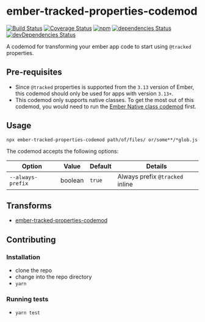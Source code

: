 # ember-tracked-properties-codemod

[![Build Status](https://travis-ci.com/suchitadoshi1987/ember-tracked-properties-codemod.svg?branch=master)](https://travis-ci.com/suchitadoshi1987/ember-tracked-properties-codemod)
[![Coverage Status](https://coveralls.io/repos/github/ember-codemods/ember-tracked-properties-codemod/badge.svg?branch=master)](https://coveralls.io/github/ember-codemods/ember-tracked-properties-codemod?branch=master)
[![npm](https://img.shields.io/npm/v/ember-tracked-properties-codemod.svg?label=npm)](https://www.npmjs.com/package/ember-tracked-properties-codemod)
[![dependencies Status](https://david-dm.org/ember-codemods/ember-tracked-properties-codemod/status.svg)](https://david-dm.org/ember-codemods/ember-tracked-properties-codemod)
[![devDependencies Status](https://david-dm.org/ember-codemods/ember-tracked-properties-codemod/dev-status.svg)](https://david-dm.org/ember-codemods/ember-tracked-properties-codemod?type=dev)

A codemod for transforming your ember app code to start using `@tracked` properties.



## Pre-requisites

- Since `@tracked` properties is supported from the `3.13` version of Ember, this codemod should only be used for apps with version `3.13+`.
- This codemod only supports native classes. To get the most out of this codemod, you would need to run the [Ember Native class codemod](https://github.com/ember-codemods/ember-native-class-codemod) first.

## Usage

```
npx ember-tracked-properties-codemod path/of/files/ or/some**/*glob.js
```
    
The codemod accepts the following options:

|        Option         |  Value  |             Default             |                                                                     Details                                                                      |
| --------------------- | ------- | ------------------------------- | ------------------------------------------------------------------------------------------------------------------------------------------------ |
| `--always-prefix`      | boolean | `true`                          | Always prefix `@tracked` inline                                                                             |
## Transforms

<!--TRANSFORMS_START-->
* [ember-tracked-properties-codemod](transforms/tracked-properties/README.md)
<!--TRANSFORMS_END-->

## Contributing

### Installation

* clone the repo
* change into the repo directory
* `yarn`

### Running tests

* `yarn test`

